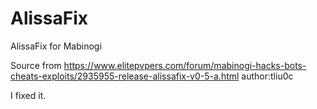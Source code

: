# AlissaFix
AlissaFix for Mabinogi

Source from https://www.elitepvpers.com/forum/mabinogi-hacks-bots-cheats-exploits/2935955-release-alissafix-v0-5-a.html
author:tliu0c

I fixed it.
